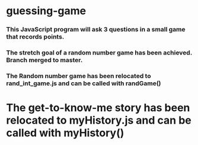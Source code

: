 # guessing-game

### This JavaScript program will ask 3 questions in a small game that records points.
### The stretch goal of a random number game has been achieved. Branch merged to master.
### The Random number game has been relocated to rand_int_game.js and can be called with randGame()
# The get-to-know-me story has been relocated to myHistory.js and can be called with myHistory()
